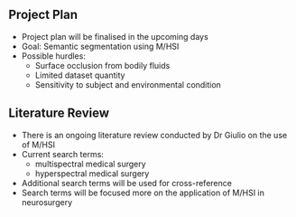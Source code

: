 ## Project Plan
- Project plan will be finalised in the upcoming days
- Goal: Semantic segmentation using M/HSI
- Possible hurdles:
  - Surface occlusion from bodily fluids
  - Limited dataset quantity
  - Sensitivity to subject and environmental condition

## Literature Review
- There is an ongoing literature review conducted by Dr Giulio on the use of M/HSI
- Current search terms:
  - multispectral medical surgery
  - hyperspectral medical surgery
- Additional search terms will be used for cross-reference
- Search terms will be focused more on the application of M/HSI in neurosurgery